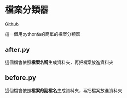 # 檔案分類器

[Github](https://github.com/lucashsu95/file-manage)

這一個用python做的簡單的檔案分類器

## after.py

這個檔會依照**檔案名稱**生成資料夾，再把檔案放進資料夾

## before.py

這個檔會依照**檔案的副檔名**生成資料夾，再把檔案放進資料夾
